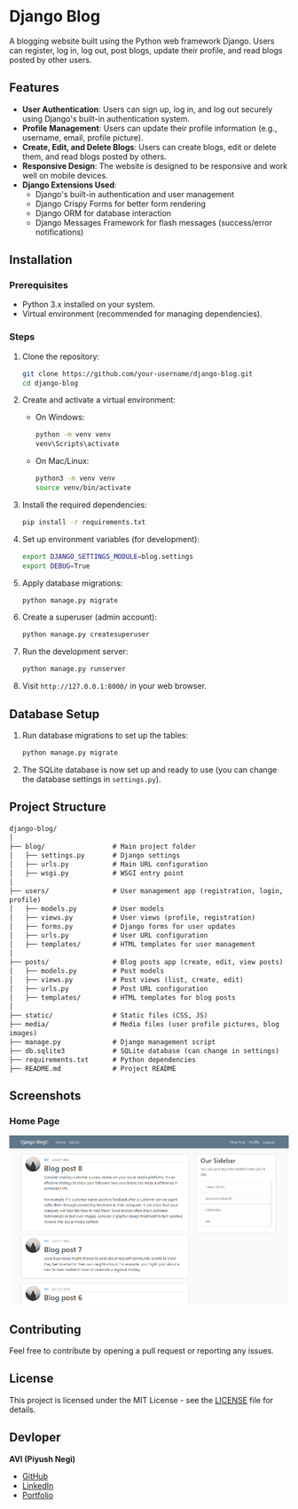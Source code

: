 # Django Blog

A blogging website built using the Python web framework Django. Users can register, log in, log out, post blogs, update their profile, and read blogs posted by other users.

## Features
- **User Authentication**: Users can sign up, log in, and log out securely using Django's built-in authentication system.
- **Profile Management**: Users can update their profile information (e.g., username, email, profile picture).
- **Create, Edit, and Delete Blogs**: Users can create blogs, edit or delete them, and read blogs posted by others.
- **Responsive Design**: The website is designed to be responsive and work well on mobile devices.
- **Django Extensions Used**:
  - Django's built-in authentication and user management
  - Django Crispy Forms for better form rendering
  - Django ORM for database interaction
  - Django Messages Framework for flash messages (success/error notifications)

## Installation

### Prerequisites
- Python 3.x installed on your system.
- Virtual environment (recommended for managing dependencies).

### Steps

1. Clone the repository:
   ```bash
   git clone https://github.com/your-username/django-blog.git
   cd django-blog
   ```

2. Create and activate a virtual environment:
   - On Windows:
     ```bash
     python -m venv venv
     venv\Scripts\activate
     ```
   - On Mac/Linux:
     ```bash
     python3 -m venv venv
     source venv/bin/activate
     ```

3. Install the required dependencies:
   ```bash
   pip install -r requirements.txt
   ```

4. Set up environment variables (for development):
   ```bash
   export DJANGO_SETTINGS_MODULE=blog.settings
   export DEBUG=True
   ```

5. Apply database migrations:
   ```bash
   python manage.py migrate
   ```

6. Create a superuser (admin account):
   ```bash
   python manage.py createsuperuser
   ```

7. Run the development server:
   ```bash
   python manage.py runserver
   ```

8. Visit `http://127.0.0.1:8000/` in your web browser.

## Database Setup
1. Run database migrations to set up the tables:
   ```bash
   python manage.py migrate
   ```

2. The SQLite database is now set up and ready to use (you can change the database settings in `settings.py`).

## Project Structure
```
django-blog/
│
├── blog/                 # Main project folder
│   ├── settings.py       # Django settings
│   ├── urls.py           # Main URL configuration
│   ├── wsgi.py           # WSGI entry point
│
├── users/                # User management app (registration, login, profile)
│   ├── models.py         # User models
│   ├── views.py          # User views (profile, registration)
│   ├── forms.py          # Django forms for user updates
│   ├── urls.py           # User URL configuration
│   ├── templates/        # HTML templates for user management
│
├── posts/                # Blog posts app (create, edit, view posts)
│   ├── models.py         # Post models
│   ├── views.py          # Post views (list, create, edit)
│   ├── urls.py           # Post URL configuration
│   ├── templates/        # HTML templates for blog posts
│
├── static/               # Static files (CSS, JS)
├── media/                # Media files (user profile pictures, blog images)
├── manage.py             # Django management script
├── db.sqlite3            # SQLite database (can change in settings)
├── requirements.txt      # Python dependencies
├── README.md             # Project README
```

## Screenshots
### Home Page
![Home Page](screenshots/w02.png)


## Contributing
Feel free to contribute by opening a pull request or reporting any issues.

## License
This project is licensed under the MIT License - see the [LICENSE](LICENSE) file for details.

## Devloper
**AVI (Piyush Negi)**

- [GitHub](https://github.com/Piyushnegi04)
- [LinkedIn](https://www.linkedin.com/in/piyush-singh-negi-807b6a188/)
- [Portfolio](https://portfoliopsn.netlify.app/)
  

